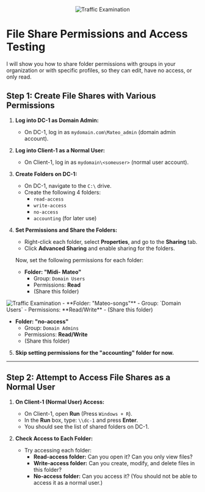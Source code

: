 <p align="center">
  <img src="https://i.imgur.com/Ua7udoS.png" alt="Traffic Examination"/>
</p>

<h1>File Share Permissions and Access Testing</h1>
I will show you how to share folder permissions with groups in your organization or with specific profiles, so they can edit, have no access, or only read. <br />

<h2>Step 1: Create File Shares with Various Permissions</h2>

1. **Log into DC-1 as Domain Admin:**
   - On DC-1, log in as `mydomain.com\Mateo_admin` (domain admin account).

2. **Log into Client-1 as a Normal User:**
   - On Client-1, log in as `mydomain\<someuser>` (normal user account).

3. **Create Folders on DC-1:**
   - On DC-1, navigate to the `C:\` drive.
   - Create the following 4 folders:
     - `read-access`
     - `write-access`
     - `no-access`
     - `accounting` (for later use)

4. **Set Permissions and Share the Folders:**
   - Right-click each folder, select **Properties**, and go to the **Sharing** tab.
   - Click **Advanced Sharing** and enable sharing for the folders.
   
   Now, set the following permissions for each folder:
   - **Folder: "Midi- Mateo"**
     - Group: `Domain Users`
     - Permissions: **Read**
     - (Share this folder)
  <img src="https://i.imgur.com/QQaz16M.png" alt="Traffic Examination"/>   
   - **Folder: "Mateo-songs"**
     - Group: `Domain Users`
     - Permissions: **Read/Write**
     - (Share this folder)
   
   - **Folder: "no-access"**
     - Group: `Domain Admins`
     - Permissions: **Read/Write**
     - (Share this folder)

5. **Skip setting permissions for the "accounting" folder for now.**

---

<h2>Step 2: Attempt to Access File Shares as a Normal User</h2>

1. **On Client-1 (Normal User) Access:**
   - On Client-1, open **Run** (Press `Windows + R`).
   - In the **Run** box, type: `\\dc-1` and press **Enter**.
   - You should see the list of shared folders on DC-1.

2. **Check Access to Each Folder:**
   - Try accessing each folder:
     - **Read-access folder:** Can you open it? Can you only view files?
     - **Write-access folder:** Can you create, modify, and delete files in this folder?
     - **No-access folder:** Can you access it? (You should not be able to access it as a normal user.)
